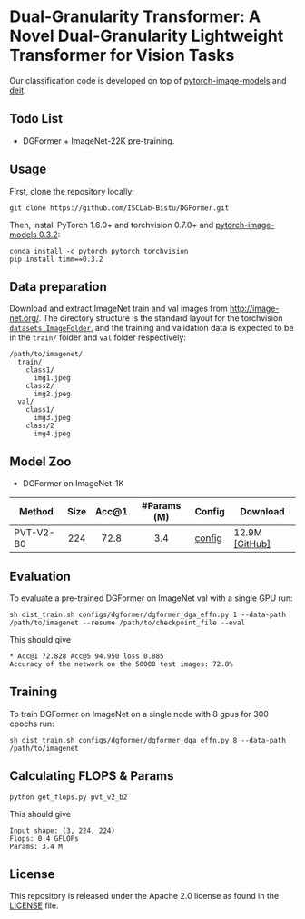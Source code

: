 # Dual-Granularity Transformer: A Novel Dual-Granularity Lightweight Transformer for Vision Tasks

Our classification code is developed on top of [pytorch-image-models](https://github.com/rwightman/pytorch-image-models) and [deit](https://github.com/facebookresearch/deit).




## Todo List
- DGFormer + ImageNet-22K pre-training.

## Usage

First, clone the repository locally:
```
git clone https://github.com/ISCLab-Bistu/DGFormer.git
```
Then, install PyTorch 1.6.0+ and torchvision 0.7.0+ and [pytorch-image-models 0.3.2](https://github.com/rwightman/pytorch-image-models):

```
conda install -c pytorch pytorch torchvision
pip install timm==0.3.2
```

## Data preparation

Download and extract ImageNet train and val images from http://image-net.org/.
The directory structure is the standard layout for the torchvision [`datasets.ImageFolder`](https://pytorch.org/docs/stable/torchvision/datasets.html#imagefolder), and the training and validation data is expected to be in the `train/` folder and `val` folder respectively:

```
/path/to/imagenet/
  train/
    class1/
      img1.jpeg
    class2/
      img2.jpeg
  val/
    class1/
      img3.jpeg
    class/2
      img4.jpeg
```

## Model Zoo

- DGFormer on ImageNet-1K

| Method           | Size | Acc@1 | #Params (M) | Config                                   | Download                                                                                   |
|------------------|:----:|:-----:|:-----------:|------------------------------------------|--------------------------------------------------------------------------------------------|
| PVT-V2-B0        |  224 |  72.8 |     3.4     | [config](configs/dgformer/dgformer_dga_effn.py)    | 12.9M  [[GitHub]](https://github.com/whai362/PVT/releases/download/v2/pvt_v2_b0.pth) |




## Evaluation
To evaluate a pre-trained DGFormer on ImageNet val with a single GPU run:
```
sh dist_train.sh configs/dgformer/dgformer_dga_effn.py 1 --data-path /path/to/imagenet --resume /path/to/checkpoint_file --eval
```
This should give
```
* Acc@1 72.828 Acc@5 94.950 loss 0.885
Accuracy of the network on the 50000 test images: 72.8%
```

## Training
To train DGFormer on ImageNet on a single node with 8 gpus for 300 epochs run:

```
sh dist_train.sh configs/dgformer/dgformer_dga_effn.py 8 --data-path /path/to/imagenet
```

## Calculating FLOPS & Params

```
python get_flops.py pvt_v2_b2
```
This should give
```
Input shape: (3, 224, 224)
Flops: 0.4 GFLOPs
Params: 3.4 M
```

## License
This repository is released under the Apache 2.0 license as found in the [LICENSE](LICENSE) file.
